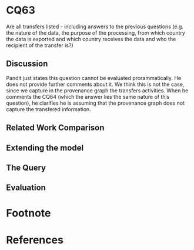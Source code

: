 # CQ63

Are all transfers listed - including answers to the previous questions (e.g. the nature of the data, the purpose of the processing, from which country the data is exported and which country receives the data and who the recipient of the transfer is?)

## Discussion

Pandit just states this question cannot be evaluated prorammatically. He does not provide further comments about it. We think this is not the case, since we capture in the provenance graph the transfers activities. When he comments the CQ64 (which the answer lies the same nature of this question), he clarifies he is assuming that the provenance graph does not capture the transfered information.

## Related Work Comparison
## Extending the model
## The Query
## Evaluation

# Footnote
# References